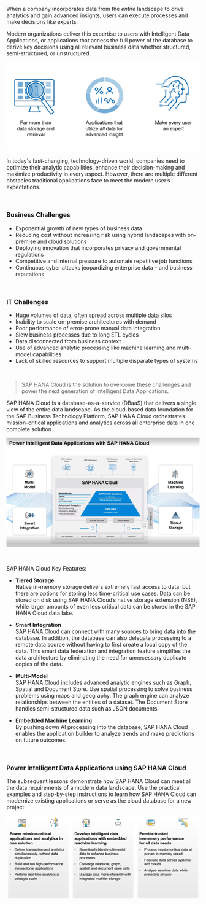 <!---SAP HANA Cloud is not just a fast database optimized for real-time processing, data compression and mixed OLTP/OLAP workloads.
It also boasts a lot of features such as Smart Data Integration, powerful Multi-Model engines and built-in Machine Learning capabilities.--->

<!---Intelligent Data Applications are ones which use the full power of the advanced features of SAP HANA Cloud to derive key decisions from the entire catalog of a company's dataset.--->

When a company incorporates data from the *entire* landscape to drive analytics and gain advanced insights, users can execute processes and make decisions like experts.

Modern organizations deliver this expertise to users with Intelligent Data Applications, or applications that access the full power of the database to derive key decisions using all relevant business data whether structured, semi-structured, or unstructured.

![](./Images/DBX_Intro/IDA_Mot.png)


In today's fast-changing, technology-driven world, companies need to optimize their analytic capabilities, enhance their decision-making and maximize productivity in every aspect. However, there are multiple different obstacles traditional applications face to meet the modern user’s expectations.

</br>

### Business Challenges

- Exponential growth of new types of business data
- Reducing cost without increasing risk using hybrid landscapes with on-premise and cloud solutions
- Deploying innovation that incorporates privacy and governmental regulations
- Competitive and internal pressure to automate repetitive job functions 
- Continuous cyber attacks jeopardizing enterprise data – and business reputations

</br>

### IT Challenges

- Huge volumes of data, often spread across multiple data silos
- Inability to scale on-premise architectures with demand
- Poor performance of error-prone manual data integration
- Slow business processes due to long ETL cycles
- Data disconnected from business context
- Use of advanced analytic processing like machine learning and multi-model capabilities
- Lack of skilled resources to support multiple disparate types of systems

</br>

> SAP HANA Cloud is the solution to overcome these challenges and power the next generation of Intelligent Data Applications.

SAP HANA Cloud is a database-as-a-service (DBaaS) that delivers a single view of the entire data landscape. As the cloud-based data foundation for the SAP Business Technology Platform, SAP HANA Cloud orchestrates mission-critical applications and analytics across all enterprise data in one complete solution.

![](./Images/DBX_Intro/IDA_SHC.png)

</br>

SAP HANA Cloud Key Features:

* **Tiered Storage**</br>
  Native in-memory storage delivers extremely fast access to data, but there are options for storing less time-critical use cases. Data can be stored on disk using SAP HANA Cloud’s native storage extension (NSE), while larger amounts of even less critical data can be stored in the SAP HANA Cloud data lake.

* **Smart Integration**</br>
  SAP HANA Cloud can connect with many sources to bring data into the database. In addition, the database can also delegate processing to a remote data source without having to first create a local copy of the data. This smart data federation and integration feature simplifies the data architecture by eliminating the need for unnecessary duplicate copies of the data.

* **Multi-Model**</br>
  SAP HANA Cloud includes advanced analytic engines such as Graph, Spatial and Document Store. Use spatial processing to solve business problems using maps and geography. The graph engine can analyze relationships between the entities of a dataset. The Document Store handles semi-structured data such as JSON documents.
  
* **Embedded Machine Learning**</br>
  By pushing down AI processing into the database, SAP HANA Cloud enables the application builder to analyze trends and make predictions on future outcomes.

</br>

### Power Intelligent Data Applications using SAP HANA Cloud

The subsequent lessons demonstrate how SAP HANA Cloud can meet all the data requirements of a modern data landscape. Use the practical examples and step-by-step instructions to learn how SAP HANA Cloud can modernize existing applications or serve as the cloud database for a new project.


![](./Images/DBX_Intro/image008.png)

